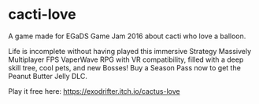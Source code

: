 # cacti-love
A game made for EGaDS Game Jam 2016 about cacti who love a balloon.

Life is incomplete without having played this immersive Strategy Massively Multiplayer FPS VaperWave RPG with VR compatibility, 
filled with a deep skill tree, cool pets, and new Bosses! Buy a Season Pass now to get the Peanut Butter Jelly DLC.

Play it free here: https://exodrifter.itch.io/cactus-love
